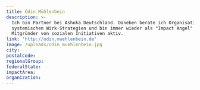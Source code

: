 ```yaml
---
title: Odin Mühlenbein
description: >-
  Ich bin Partner bei Ashoka Deutschland. Daneben berate ich Organisationen zu
  systemischen Wirk-Strategien und bin immer wieder als "Impact Angel" und
  Mitgründer von sozialen Initiativen aktiv.
link: 'http://odin.muehlenbein.de'
image: /uploads/odin_muehlenbein.jpg
city:
postalCode:
regionalGroup:
federalState:
impactArea:
organization:
---
```


